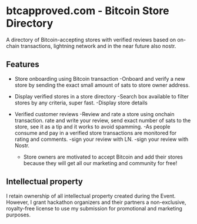 # btcapproved.com - Bitcoin Store Directory 

A directory of Bitcoin-accepting stores with verified reviews based on on-chain transactions, lightning network and in the near future also nostr.

## Features

- Store onboarding using Bitcoin transaction
    -Onboard and verify a new store by sending the exact small amount of sats to store owner address.

- Display verified stores in a store directory
    -Search box available to filter stores by any criteria, super fast.
    -Display store details

- Verified customer reviews
    -Review and rate a store using onchain transaction.
        rate and write your review, send exact number of sats to the store, see it as a tip and it works to avoid spamming.
    -As people consume and pay in a verified store transactions are monitored for rating and comments.
    -sign your review with LN.
    -sign your review with Nostr.

  - Store owners are motivated to accept Bitcoin and add their stores because they will get all our marketing and community for free!

## Intellectual property

I retain ownership of all intellectual property created during the Event. However, I grant hackathon organizers and their partners a non-exclusive, royalty-free license to use my submission for promotional and marketing purposes.
